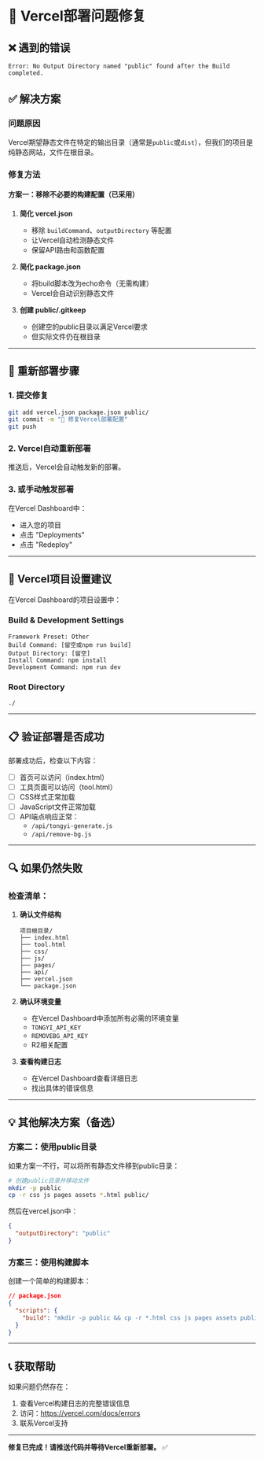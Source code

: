 # 🔧 Vercel部署问题修复

## ❌ 遇到的错误

```
Error: No Output Directory named "public" found after the Build completed.
```

## ✅ 解决方案

### **问题原因**
Vercel期望静态文件在特定的输出目录（通常是`public`或`dist`），但我们的项目是纯静态网站，文件在根目录。

### **修复方法**

#### **方案一：移除不必要的构建配置（已采用）**

1. **简化 vercel.json**
   - 移除 `buildCommand`、`outputDirectory` 等配置
   - 让Vercel自动检测静态文件
   - 保留API路由和函数配置

2. **简化 package.json**
   - 将build脚本改为echo命令（无需构建）
   - Vercel会自动识别静态文件

3. **创建 public/.gitkeep**
   - 创建空的public目录以满足Vercel要求
   - 但实际文件仍在根目录

---

## 🚀 重新部署步骤

### **1. 提交修复**

```bash
git add vercel.json package.json public/
git commit -m "🔧 修复Vercel部署配置"
git push
```

### **2. Vercel自动重新部署**

推送后，Vercel会自动触发新的部署。

### **3. 或手动触发部署**

在Vercel Dashboard中：
- 进入您的项目
- 点击 "Deployments"
- 点击 "Redeploy"

---

## 🎯 Vercel项目设置建议

在Vercel Dashboard的项目设置中：

### **Build & Development Settings**

```
Framework Preset: Other
Build Command: [留空或npm run build]
Output Directory: [留空]
Install Command: npm install
Development Command: npm run dev
```

### **Root Directory**

```
./
```

---

## 📋 验证部署是否成功

部署成功后，检查以下内容：

- [ ] 首页可以访问（index.html）
- [ ] 工具页面可以访问（tool.html）
- [ ] CSS样式正常加载
- [ ] JavaScript文件正常加载
- [ ] API端点响应正常：
  - `/api/tongyi-generate.js`
  - `/api/remove-bg.js`

---

## 🔍 如果仍然失败

### **检查清单：**

1. **确认文件结构**
   ```
   项目根目录/
   ├── index.html
   ├── tool.html
   ├── css/
   ├── js/
   ├── pages/
   ├── api/
   ├── vercel.json
   └── package.json
   ```

2. **确认环境变量**
   - 在Vercel Dashboard中添加所有必需的环境变量
   - `TONGYI_API_KEY`
   - `REMOVEBG_API_KEY`
   - R2相关配置

3. **查看构建日志**
   - 在Vercel Dashboard查看详细日志
   - 找出具体的错误信息

---

## 💡 其他解决方案（备选）

### **方案二：使用public目录**

如果方案一不行，可以将所有静态文件移到public目录：

```bash
# 创建public目录并移动文件
mkdir -p public
cp -r css js pages assets *.html public/
```

然后在vercel.json中：
```json
{
  "outputDirectory": "public"
}
```

### **方案三：使用构建脚本**

创建一个简单的构建脚本：

```json
// package.json
{
  "scripts": {
    "build": "mkdir -p public && cp -r *.html css js pages assets public/"
  }
}
```

---

## 📞 获取帮助

如果问题仍然存在：
1. 查看Vercel构建日志的完整错误信息
2. 访问：https://vercel.com/docs/errors
3. 联系Vercel支持

---

**修复已完成！请推送代码并等待Vercel重新部署。** ✅

